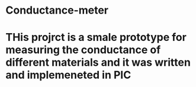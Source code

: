 # Conductance-meter
# THis projrct is a smale prototype for measuring the conductance of different materials and it was written and implemeneted in PIC
